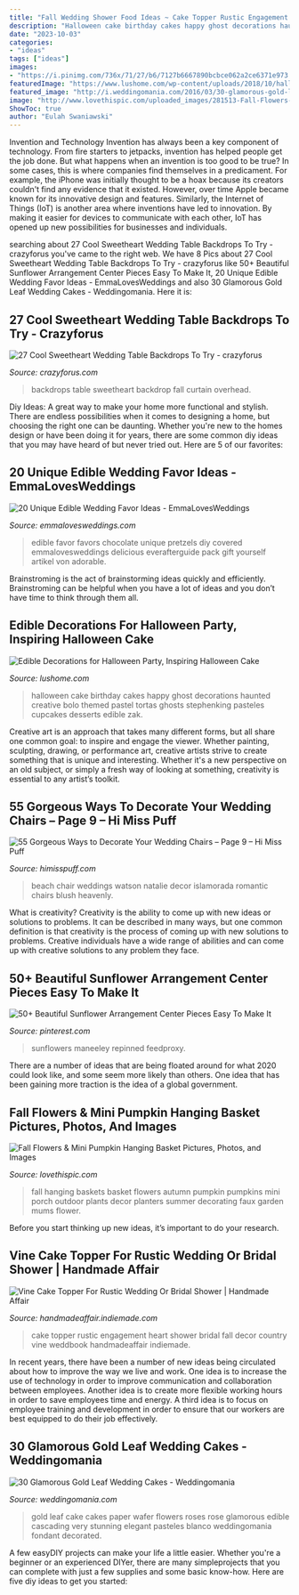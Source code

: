 ```yaml
---
title: "Fall Wedding Shower Food Ideas ~ Cake Topper Rustic Engagement Heart Shower Bridal Fall Decor Country Vine Weddbook Handmadeaffair Indiemade"
description: "Halloween cake birthday cakes happy ghost decorations haunted creative bolo themed pastel tortas ghosts stephenking pasteles cupcakes desserts edible zak"
date: "2023-10-03"
categories:
- "ideas"
tags: ["ideas"]
images:
- "https://i.pinimg.com/736x/71/27/b6/7127b6667890bcbce062a2ce6371e973.jpg"
featuredImage: "https://www.lushome.com/wp-content/uploads/2018/10/halloween-cake-decoration-ideas-10.jpg"
featured_image: "http://i.weddingomania.com/2016/03/30-glamorous-gold-leaf-wedding-cakes-17.jpg"
image: "http://www.lovethispic.com/uploaded_images/281513-Fall-Flowers-Mini-Pumpkin-Hanging-Basket.jpg"
ShowToc: true
author: "Eulah Swaniawski"
---
```



Invention and Technology
Invention has always been a key component of technology. From fire starters to jetpacks, invention has helped people get the job done. But what happens when an invention is too good to be true? In some cases, this is where companies find themselves in a predicament. For example, the iPhone was initially thought to be a hoax because its creators couldn't find any evidence that it existed. However, over time Apple became known for its innovative design and features. Similarly, the Internet of Things (IoT) is another area where inventions have led to innovation. By making it easier for devices to communicate with each other, IoT has opened up new possibilities for businesses and individuals.

	

		
searching about 27 Cool Sweetheart Wedding Table Backdrops To Try - crazyforus you've came to the right web. We have 8 Pics about 27 Cool Sweetheart Wedding Table Backdrops To Try - crazyforus like 50+ Beautiful Sunflower Arrangement Center Pieces Easy To Make It, 20 Unique Edible Wedding Favor Ideas - EmmaLovesWeddings and also 30 Glamorous Gold Leaf Wedding Cakes - Weddingomania. Here it is:
		
    
## 27 Cool Sweetheart Wedding Table Backdrops To Try - Crazyforus

<img loading=lazy src="https://i.weddingomania.com/2018/01/22-a-white-curtain-backdrop-overhead-blooms-and-bulbs-for-a-fall-wedding.jpg" onerror="this.onerror=null;this.src='https://tse4.mm.bing.net/th?id=OIP.OMJuUPNn2u-MCLjE6VoPOQHaKc&amp;pid=15.1';" alt="27 Cool Sweetheart Wedding Table Backdrops To Try - crazyforus">

_Source: crazyforus.com_

>backdrops table sweetheart backdrop fall curtain overhead. 

	

Diy Ideas: A great way to make your home more functional and stylish. There are endless possibilities when it comes to designing a home, but choosing the right one can be daunting. Whether you're new to the homes design or have been doing it for years, there are some common diy ideas that you may have heard of but never tried out. Here are 5 of our favorites: 

    
## 20 Unique Edible Wedding Favor Ideas - EmmaLovesWeddings

<img loading=lazy src="http://emmalovesweddings.com/wp-content/uploads/2017/10/Chocolate-Pretzels-edible-wedding-favor-ideas.jpg" onerror="this.onerror=null;this.src='https://tse3.mm.bing.net/th?id=OIP.6MNATRNLH-WfUqj33xWUUAHaKu&amp;pid=15.1';" alt="20 Unique Edible Wedding Favor Ideas - EmmaLovesWeddings">

_Source: emmalovesweddings.com_

>edible favor favors chocolate unique pretzels diy covered emmalovesweddings delicious everafterguide pack gift yourself artikel von adorable. 

	

Brainstroming is the act of brainstorming ideas quickly and efficiently. Brainstroming can be helpful when you have a lot of ideas and you don’t have time to think through them all.

    
## Edible Decorations For Halloween Party, Inspiring Halloween Cake

<img loading=lazy src="https://www.lushome.com/wp-content/uploads/2018/10/halloween-cake-decoration-ideas-10.jpg" onerror="this.onerror=null;this.src='https://tse4.mm.bing.net/th?id=OIP.s3VNpk0pR8edJjDp5_Zc5wHaIh&amp;pid=15.1';" alt="Edible Decorations for Halloween Party, Inspiring Halloween Cake">

_Source: lushome.com_

>halloween cake birthday cakes happy ghost decorations haunted creative bolo themed pastel tortas ghosts stephenking pasteles cupcakes desserts edible zak. 

	

Creative art is an approach that takes many different forms, but all share one common goal: to inspire and engage the viewer. Whether painting, sculpting, drawing, or performance art, creative artists strive to create something that is unique and interesting. Whether it's a new perspective on an old subject, or simply a fresh way of looking at something, creativity is essential to any artist’s toolkit.

    
## 55 Gorgeous Ways To Decorate Your Wedding Chairs – Page 9 – Hi Miss Puff

<img loading=lazy src="http://www.himisspuff.com/wp-content/uploads/2016/12/blush-beach-wedding-chair-decor.jpg" onerror="this.onerror=null;this.src='https://tse4.mm.bing.net/th?id=OIP.PPQNmpDe0k6BwQyqVxrlKgHaKG&amp;pid=15.1';" alt="55 Gorgeous Ways to Decorate Your Wedding Chairs – Page 9 – Hi Miss Puff">

_Source: himisspuff.com_

>beach chair weddings watson natalie decor islamorada romantic chairs blush heavenly. 

	

What is creativity?
Creativity is the ability to come up with new ideas or solutions to problems. It can be described in many ways, but one common definition is that creativity is the process of coming up with new solutions to problems. Creative individuals have a wide range of abilities and can come up with creative solutions to any problem they face.

    
## 50+ Beautiful Sunflower Arrangement Center Pieces Easy To Make It

<img loading=lazy src="https://i.pinimg.com/736x/71/27/b6/7127b6667890bcbce062a2ce6371e973.jpg" onerror="this.onerror=null;this.src='https://tse4.mm.bing.net/th?id=OIP.1eJ7q-tcCqBJKsceUYW0kQHaOq&amp;pid=15.1';" alt="50+ Beautiful Sunflower Arrangement Center Pieces Easy To Make It">

_Source: pinterest.com_

>sunflowers maneeley repinned feedproxy. 

	

There are a number of ideas that are being floated around for what 2020 could look like, and some seem more likely than others. One idea that has been gaining more traction is the idea of a global government.

    
## Fall Flowers &amp; Mini Pumpkin Hanging Basket Pictures, Photos, And Images

<img loading=lazy src="http://www.lovethispic.com/uploaded_images/281513-Fall-Flowers-Mini-Pumpkin-Hanging-Basket.jpg" onerror="this.onerror=null;this.src='https://tse4.mm.bing.net/th?id=OIP.1m_vEy2_8JZfjLsjYq3GfQAAAA&amp;pid=15.1';" alt="Fall Flowers &amp; Mini Pumpkin Hanging Basket Pictures, Photos, and Images">

_Source: lovethispic.com_

>fall hanging baskets basket flowers autumn pumpkin pumpkins mini porch outdoor plants decor planters summer decorating faux garden mums flower. 

	

Before you start thinking up new ideas, it’s important to do your research.

    
## Vine Cake Topper For Rustic Wedding Or Bridal Shower | Handmade Affair

<img loading=lazy src="https://handmadeaffair.indiemade.com/sites/handmadeaffair.indiemade.com/files/imagecache/im_clientsite_og_image/P-833-827359595-1.jpg" onerror="this.onerror=null;this.src='https://tse3.mm.bing.net/th?id=OIP.rtfNnkNvACPBtU-B2ftJ4gHaIB&amp;pid=15.1';" alt="Vine Cake Topper For Rustic Wedding Or Bridal Shower | Handmade Affair">

_Source: handmadeaffair.indiemade.com_

>cake topper rustic engagement heart shower bridal fall decor country vine weddbook handmadeaffair indiemade. 

	

In recent years, there have been a number of new ideas being circulated about how to improve the way we live and work. One idea is to increase the use of technology in order to improve communication and collaboration between employees. Another idea is to create more flexible working hours in order to save employees time and energy. A third idea is to focus on employee training and development in order to ensure that our workers are best equipped to do their job effectively.

    
## 30 Glamorous Gold Leaf Wedding Cakes - Weddingomania

<img loading=lazy src="http://i.weddingomania.com/2016/03/30-glamorous-gold-leaf-wedding-cakes-17.jpg" onerror="this.onerror=null;this.src='https://tse1.mm.bing.net/th?id=OIP.a3lFCAvKD4kaLC-vkfxhUgHaKA&amp;pid=15.1';" alt="30 Glamorous Gold Leaf Wedding Cakes - Weddingomania">

_Source: weddingomania.com_

>gold leaf cake cakes paper wafer flowers roses rose glamorous edible cascading very stunning elegant pasteles blanco weddingomania fondant decorated. 

	

A few easyDIY projects can make your life a little easier. Whether you're a beginner or an experienced DIYer, there are many simpleprojects that you can complete with just a few supplies and some basic know-how. Here are five diy ideas to get you started: 

